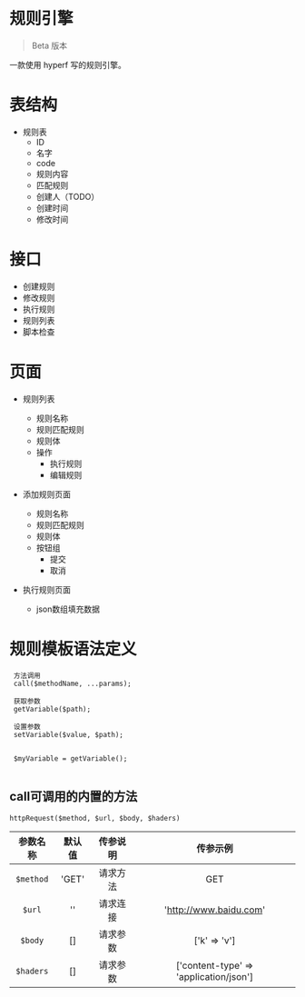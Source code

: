 # 规则引擎

> Beta 版本

一款使用 hyperf 写的规则引擎。

# 表结构

- 规则表
    - ID
    - 名字
    - code
    - 规则内容
    - 匹配规则
    - 创建人（TODO）
    - 创建时间
    - 修改时间
    

# 接口

- 创建规则
- 修改规则
- 执行规则
- 规则列表
- 脚本检查


# 页面

- 规则列表
    - 规则名称
    - 规则匹配规则
    - 规则体
    - 操作
        - 执行规则
        - 编辑规则
    

- 添加规则页面
    - 规则名称
    - 规则匹配规则
    - 规则体
    - 按钮组
        - 提交
        - 取消
    
- 执行规则页面
    - json数组填充数据
    

# 规则模板语法定义

```
 方法调用
 call($methodName, ...params);
 
 获取参数
 getVariable($path);
 
 设置参数
 setVariable($value, $path);
 
 
 $myVariable = getVariable();
 
```
 

## call可调用的内置的方法

`httpRequest($method, $url, $body, $haders)`

|  参数名称  |  默认值    | 传参说明  |  传参示例  |
|  :----:   |  :----:  |   :----: |   :----: |
| `$method` |    'GET'   |    请求方法   |    GET   |
| `$url` |    ''   |    请求连接   |    'http://www.baidu.com'   |
| `$body` |    []   |    请求参数   |    ['k' => 'v']   |
| `$haders` |   []  |    请求参数   |    ['content-type' => 'application/json']    |
